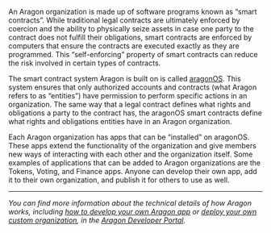 <p>
	 An Aragon organization is made up of software programs known as “smart contracts”. While traditional legal contracts are ultimately enforced by coercion and the ability to physically seize assets in case one party to the contract does not fulfill their obligations, smart contracts are enforced by computers that ensure the contracts are executed exactly as they are programmed. This “self-enforcing” property of smart contracts can reduce the risk involved in certain types of contracts.
</p>
<p>
	 The smart contract system Aragon is built on is called 
	<a href="https://hack.aragon.org/docs/aragonos-intro.html">aragonOS</a>. This system ensures that only authorized accounts and contracts (what Aragon refers to as “entities”) have permission to perform specific actions in an organization. The same way that a legal contract defines what rights and obligations a party to the contract has, the aragonOS smart contracts define what rights and obligations entities have in an Aragon organization.
</p>
<p>
	 Each Aragon organization has apps that can be “installed” on aragonOS. These apps extend the functionality of the organization and give members new ways of interacting with each other and the organization itself. Some examples of applications that can be added to Aragon organizations are the Tokens, Voting, and Finance apps. Anyone can develop their own app, add it to their own organization, and publish it for others to use as well.
</p>
<hr>
<p>
	<em>You can find more information about the technical details of how Aragon works, including <a href="https://hack.aragon.org/docs/tutorial" target="_blank">how to develop your own Aragon app</a> or <a href="https://hack.aragon.org/docs/guides-custom-deploy" target="_blank">deploy your own custom organization</a>, in the <a href="https://hack.aragon.org/docs/stack.html">Aragon Developer Portal</a>.</em>
</p>
